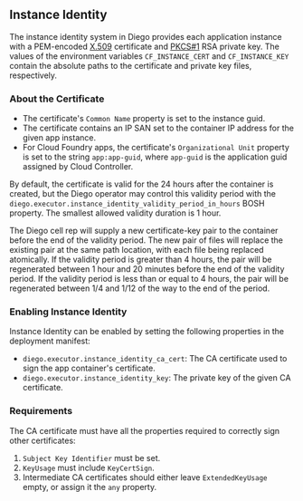 ## Instance Identity

The instance identity system in Diego provides each application instance with a PEM-encoded
[X.509](https://tools.ietf.org/html/rfc5280) certificate and [PKCS#1](https://tools.ietf.org/html/rfc3447) RSA private key.  The values of the environment variables `CF_INSTANCE_CERT` and `CF_INSTANCE_KEY` contain the absolute paths to the certificate and private key files, respectively.


### About the Certificate

- The certificate's `Common Name` property is set to the instance guid.
- The certificate contains an IP SAN set to the container IP address for the given app instance.
- For Cloud Foundry apps, the certificate's `Organizational Unit` property is set to the string `app:app-guid`, where `app-guid` is the application guid assigned by Cloud Controller.

By default, the certificate is valid for the 24 hours after the container is created, but the Diego operator may control this validity period with the `diego.executor.instance_identity_validity_period_in_hours` BOSH property. The smallest allowed validity duration is 1 hour.

The Diego cell rep will supply a new certificate-key pair to the container before the end of the validity period. The new pair of files will replace the existing pair at the same path location, with each file being replaced atomically. If the validity period is greater than 4 hours, the pair will be regenerated between 1 hour and 20 minutes before the end of the validity period. If the validity period is less than or equal to 4 hours, the pair will be regenerated between 1/4 and 1/12 of the way to the end of the period.


### Enabling Instance Identity

Instance Identity can be enabled by setting the following properties in the
deployment manifest:

- `diego.executor.instance_identity_ca_cert`: The CA certificate used to sign the app container's certificate.
- `diego.executor.instance_identity_key`: The private key of the given CA certificate.


### Requirements

The CA certificate must have all the properties required to correctly sign other certificates:

1. `Subject Key Identifier` must be set.
2. `KeyUsage` must include `KeyCertSign`.
3. Intermediate CA certificates should either leave `ExtendedKeyUsage` empty, or assign it the `any` property.
